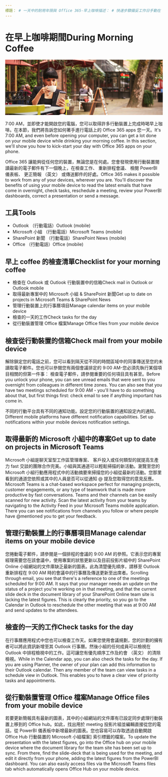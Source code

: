 ```yaml
---
標題： # 一天中的耐用年限與 Office 365-早上咖啡描述： # 快速步驟備妥工作日手動在 Office 365 作者: {github 識別碼} # karuanag ms.author: {毫秒別名} # karuanag ms.date: {@date} # 02 /01/2019 ms.topic： 快速入門 # 用法
---
```


# <a name="during-morning-coffee"></a><span data-ttu-id="85af3-102">在早上咖啡期間</span><span class="sxs-lookup"><span data-stu-id="85af3-102">During Morning Coffee</span></span>

![早上咖啡視覺化](media/ditl_coffee.png)

<span data-ttu-id="85af3-p101">7:00 AM，並即使才能開啟您的電腦，您可以取得許多行動裝置上完成時喝早上咖啡。在本節，我們將告訴您如何著手進行電話上的 Office 365 apps 您一天。</span><span class="sxs-lookup"><span data-stu-id="85af3-p101">It's 7:00 AM, and even before opening your computer, you can get a lot done on your mobile device while drinking your morning coffee. In this section, we'll show you how to kick-start your day with Office 365 apps on your phone.</span></span>

<span data-ttu-id="85af3-p102">Office 365 讓能夠從任何您的裝置，無論您是在何處。您會發現使用行動裝置閱讀最新的電子郵件有下一個晚上，在檢查工作、 重新排程會議、 檢閱 PowerBI 儀表板、 更正簡報 （英文） 或傳送郵件的好處。</span><span class="sxs-lookup"><span data-stu-id="85af3-p102">Office 365 makes it possible to work from any of your devices, wherever you are. You'll discover the benefits of using your mobile device to read the latest emails that have come in overnight, check tasks, reschedule a meeting, review your PowerBI dashboards, correct a presentation or send a message.</span></span> 

## <a name="tools"></a><span data-ttu-id="85af3-108">工具</span><span class="sxs-lookup"><span data-stu-id="85af3-108">Tools</span></span>
- <span data-ttu-id="85af3-109">Outlook （行動電話）</span><span class="sxs-lookup"><span data-stu-id="85af3-109">Outlook (mobile)</span></span>
- <span data-ttu-id="85af3-110">Microsoft 小組 （行動電話）</span><span class="sxs-lookup"><span data-stu-id="85af3-110">Microsoft Teams (mobile)</span></span>
- <span data-ttu-id="85af3-111">SharePoint 新聞 （行動電話）</span><span class="sxs-lookup"><span data-stu-id="85af3-111">SharePoint News (mobile)</span></span>
- <span data-ttu-id="85af3-112">Office （行動電話）</span><span class="sxs-lookup"><span data-stu-id="85af3-112">Office (mobile)</span></span>

## <a name="checklist-for-your-morning-coffee"></a><span data-ttu-id="85af3-113">早上 coffee 的檢查清單</span><span class="sxs-lookup"><span data-stu-id="85af3-113">Checklist for your morning coffee</span></span>
- <span data-ttu-id="85af3-114">檢查在 Outlook 或 Outlook 行動裝置中的信箱</span><span class="sxs-lookup"><span data-stu-id="85af3-114">Check mail in Outlook or Outlook mobile</span></span>
- <span data-ttu-id="85af3-115">取得最新專案中的 Microsoft 小組 & SharePoint 新聞</span><span class="sxs-lookup"><span data-stu-id="85af3-115">Get up to date on projects in Microsoft Teams & SharePoint News</span></span>
- <span data-ttu-id="85af3-116">管理行動裝置上的行事曆項目</span><span class="sxs-lookup"><span data-stu-id="85af3-116">Manage calendar items on your mobile device</span></span>
- <span data-ttu-id="85af3-117">檢查的一天的工作</span><span class="sxs-lookup"><span data-stu-id="85af3-117">Check tasks for the day</span></span>
- <span data-ttu-id="85af3-118">從行動裝置管理 Office 檔案</span><span class="sxs-lookup"><span data-stu-id="85af3-118">Manage Office files from your mobile device</span></span> 

## <a name="check-mail-from-your-mobile-device"></a><span data-ttu-id="85af3-119">檢查從行動裝置的信箱</span><span class="sxs-lookup"><span data-stu-id="85af3-119">Check mail from your mobile device</span></span>
<span data-ttu-id="85af3-p103">解除鎖定您的電話之前，您可以看到隔天從不同的時間區域中的同事傳送至您的未讀取電子郵件。您也可以參閱您有兩個會議排定的 9:00 AM-您必須先執行某個項目相關的但第一件事： 檢查電子郵件，請參閱重要的任何項目具有甚至。</span><span class="sxs-lookup"><span data-stu-id="85af3-p103">Before you unlock your phone, you can see unread emails that were sent to you overnight from colleagues in different time zones. You can also see that you have two meetings scheduled for 9:00 AM - you'll have to do something about that, but first things first: check email to see if anything important has come in.</span></span>

<span data-ttu-id="85af3-p104">不同的行動平台具有不同的通知功能。設定您的行動裝置的通知設定內的通知。</span><span class="sxs-lookup"><span data-stu-id="85af3-p104">Different mobile platforms have different notification capabilities. Set up notifications within your mobile devices notification settings.</span></span> 

## <a name="get-up-to-date-on-projects-in-microsoft-teams"></a><span data-ttu-id="85af3-124">取得最新的 Microsoft 小組中的專案</span><span class="sxs-lookup"><span data-stu-id="85af3-124">Get up to date on projects in Microsoft Teams</span></span>
<span data-ttu-id="85af3-p105">Microsoft 小組是聊天室型工作區管理專案、 客戶投入或任何類型的就提高生產力 fast 交談的團隊合作完美。小組與其通道可以輕鬆掃描的新活動。瀏覽至您的 Microsoft 小組行動應用程式中的活動摘要來掃描您的小組從最新的活動。您那里看到的通道您依照或其中的人員是否可以從通知 @ 提及您取得您的意見反應。</span><span class="sxs-lookup"><span data-stu-id="85af3-p105">Microsoft Teams is a chat-based workspace perfect for managing projects, customer engagements, or any type of teamwork that is made more productive by fast conversations. Teams and their channels can be easily scanned for new activity. Scan the latest activity from your teams by navigating to the Activity Feed in your Microsoft Teams mobile application. There you can see notifications from channels you follow or where people have @mentioned you to get your feedback.</span></span>  

## <a name="manage-calendar-items-on-your-mobile-device"></a><span data-ttu-id="85af3-129">管理行動裝置上的行事曆項目</span><span class="sxs-lookup"><span data-stu-id="85af3-129">Manage calendar items on your mobile device</span></span>
<span data-ttu-id="85af3-p106">您捲動電子郵件，請參閱是一個排程的會議的 9:00 AM 的參照。它表示您的專案經理需要您在該會議中，使用專案的狀態更新以及目前投影片組中的 SharePoint Online 小組網站的文件庫缺乏最新的圖表。此為清楚優先順序，請移至 Outlook 重新排程在 9:00 AM 時的會議中的行事曆及傳送更新至出席者。</span><span class="sxs-lookup"><span data-stu-id="85af3-p106">Scrolling through email, you see that there's a reference to one of the meetings scheduled for 9:00 AM. It says that your manager needs an update on the status of a project you're working on in that meeting, and that the current slide deck in the document library of your SharePoint Online team site is lacking the latest figures. This is clearly the priority, so you go to the Calendar in Outlook to reschedule the other meeting that was at 9:00 AM and send updates to the attendees.</span></span>

## <a name="check-tasks-for-the-day"></a><span data-ttu-id="85af3-133">檢查的一天的工作</span><span class="sxs-lookup"><span data-stu-id="85af3-133">Check tasks for the day</span></span>
<span data-ttu-id="85af3-p107">在行事曆應用程式中您也可以檢查工作天。如果您使用會議規劃，您的計劃的擁有者可以將此資訊新增至其 Outlook 行事曆。然後小組的任何成員可以檢視在 Outlook 中排程檢視中的工作。這可讓您有優先順序工作及約會 （英文） 的清除檢視。</span><span class="sxs-lookup"><span data-stu-id="85af3-p107">While in the Calendar app, you can also check the tasks for the day. If you are using Planner, the owner of your plan can add this information to their Outlook calendar. Then any member of the team can view tasks in a schedule view in Outlook. This enables you to have a clear view of priority tasks and appointments.</span></span>  

## <a name="manage-office-files-from-your-mobile-device"></a><span data-ttu-id="85af3-138">從行動裝置管理 Office 檔案</span><span class="sxs-lookup"><span data-stu-id="85af3-138">Manage Office files from your mobile device</span></span>
<span data-ttu-id="85af3-p108">若要更新簡報具有最新的圖表，其中的小組網站的文件庫有已設定同步處理行動裝置上移到的 Office hub。如此，找出用於 meeting 投影片組並編輯直接從您的電話，從 PowerBI 儀表板中新增最新的圖表。您也容易可以存取透過自動開啟 Office Hub 行動裝置的 Microsoft 小組檔案] 索引標籤的檔案。</span><span class="sxs-lookup"><span data-stu-id="85af3-p108">To update the presentation with the latest figures, go into the Office hub on your mobile device where the document library for the team site has been set up to sync. From there, find the slide-deck that is being used for the meeting, and edit it directly from your phone, adding the latest figures from the PowerBI dashboard. You can also easily access files via the Microsoft Teams files tab which automatically opens Office Hub on your mobile device.</span></span> 